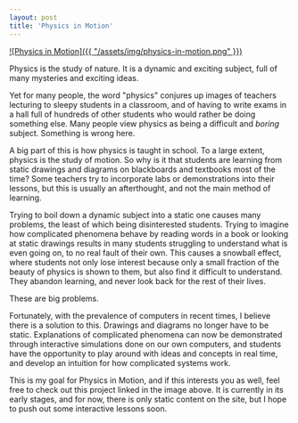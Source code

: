 ```yaml
---
layout: post
title: 'Physics in Motion'
---
```


[![Physics in Motion]({{ "/assets/img/physics-in-motion.png" }})](https://lenpaul.github.io/physics-in-motion/)

Physics is the study of nature. It is a dynamic and exciting subject, full of many mysteries and exciting ideas.

Yet for many people, the word "physics" conjures up images of teachers lecturing to sleepy students in a classroom, and of having to write exams in a hall full of hundreds of other students who would rather be doing something else. Many people view physics as being a difficult and *boring* subject. Something is wrong here.

A big part of this is how physics is taught in school. To a large extent, physics is the study of motion. So why is it that students are learning from static drawings and diagrams on blackboards and textbooks most of the time? Some teachers try to incorporate labs or demonstrations into their lessons, but this is usually an afterthought, and not the main method of learning.

Trying to boil down a dynamic subject into a static one causes many problems, the least of which being disinterested students. Trying to imagine how complicated phenomena behave by reading words in a book or looking at static drawings results in many students struggling to understand what is even going on, to no real fault of their own. This causes a snowball effect, where students not only lose interest because only a small fraction of the beauty of physics is shown to them, but also find it difficult to understand. They abandon learning, and never look back for the rest of their lives.

These are big problems.

Fortunately, with the prevalence of computers in recent times, I believe there is a solution to this. Drawings and diagrams no longer have to be static. Explanations of complicated phenomena can now be demonstrated through interactive simulations done on our own computers, and students have the opportunity to play around with ideas and concepts in real time, and develop an intuition for how complicated systems work.

This is my goal for Physics in Motion, and if this interests you as well, feel free to check out this project linked in the image above. It is currently in its early stages, and for now, there is only static content on the site, but I hope to push out some interactive lessons soon.
